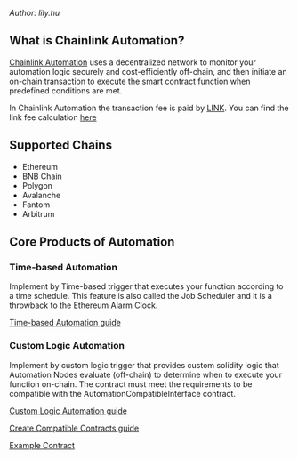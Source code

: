 *Author: lily.hu*

## What is Chainlink Automation?

[Chainlink Automation](https://chain.link/automation) uses a decentralized network to monitor your automation logic securely and cost-efficiently off-chain, and then initiate an on-chain transaction to execute the smart contract function when predefined conditions are met.

In Chainlink Automation the transaction fee is paid by [LINK](https://etherscan.io/token/0x514910771AF9Ca656af840dff83E8264EcF986CA). You can find the link fee calculation [here](https://docs.chain.link/chainlink-automation/automation-economics/)

## Supported Chains

- Ethereum
- BNB Chain
- Polygon
- Avalanche
- Fantom
- Arbitrum

## Core Products of Automation

### Time-based Automation

Implement by Time-based trigger that executes your function according to a time schedule. This feature is also called the Job Scheduler and it is a throwback to the Ethereum Alarm Clock.

[Time-based Automation guide](https://docs.chain.link/chainlink-automation/job-scheduler/)

### Custom Logic Automation

Implement by custom logic trigger that provides custom solidity logic that Automation Nodes evaluate (off-chain) to determine when to execute your function on-chain. The contract must meet the requirements to be compatible with the AutomationCompatibleInterface contract. 

[Custom Logic Automation guide](https://docs.chain.link/chainlink-automation/register-upkeep/)

[Create Compatible Contracts guide](https://docs.chain.link/chainlink-automation/compatible-contracts/)

[Example Contract](https://docs.chain.link/chainlink-automation/utility-contracts/)
